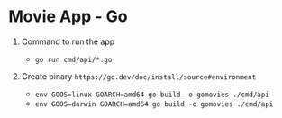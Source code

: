 # Movie App - Go

1. Command to run the app
    - `go run cmd/api/*.go`

2. Create binary `https://go.dev/doc/install/source#environment`
    - `env GOOS=linux GOARCH=amd64 go build -o gomovies ./cmd/api` 
    - `env GOOS=darwin GOARCH=amd64 go build -o gomovies ./cmd/api` 